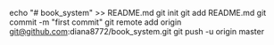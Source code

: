 echo "# book_system" >> README.md
git init
git add README.md
git commit -m "first commit"
git remote add origin git@github.com:diana8772/book_system.git
git push -u origin master
